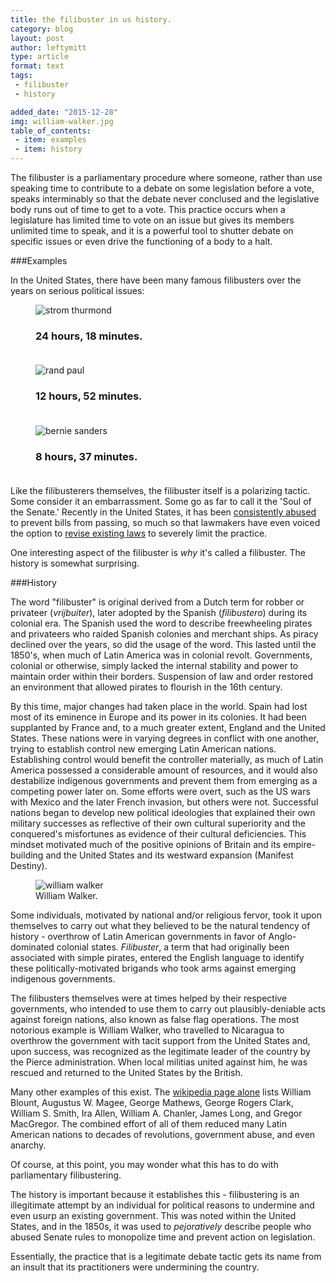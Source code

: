 ```yaml
---
title: the filibuster in us history.
category: blog
layout: post
author: leftymitt
type: article
format: text
tags: 
 - filibuster
 - history

added_date: "2015-12-28"
img: william-walker.jpg
table_of_contents:
 - item: examples
 - item: history
---
```


The filibuster is a parliamentary procedure where someone, rather than use speaking time to contribute to a debate on some legislation before a vote, speaks interminably so that the debate never conclused and the legislative body runs out of time to get to a vote. 
This practice occurs when a legislature has limited time to vote on an issue but gives its members unlimited time to speak, and it is a powerful tool to shutter debate on specific issues or even drive the functioning of a body to a halt.  

###Examples 

In the United States, there have been many famous filibusters over the years on serious political issues:  

<div class="uk-grid" data-uk-grid="{animation:false, gutter:15}">

<div class="uk-width-1-1 uk-width-medium-1-2 uk-width-large-1-3">
<figure class="uk-overlay uk-overlay-hover">
<img class="uk-cover" alt="strom thurmond" src="{{ site.images }}/strom_thurmond.jpg">
<figcaption class="uk-overlay-panel uk-overlay-fade uk-overlay-background
				       uk-flex uk-flex-center uk-flex-middle uk-text-center">
<h3>24 hours, 18 minutes.<br><br>
	<i class="uk-contrast uk-icon-cloud-download uk-icon-medium"></i>
</h3>
</figcaption>
<a class="uk-position-cover" href="{{ site.images }}/thurmond_filibuster_1957.pdf"></a>
</figure>
</div>

<div class="uk-width-1-1 uk-width-medium-1-2 uk-width-large-1-3">
<figure class="uk-overlay uk-overlay-hover">
<img class="uk-cover" alt="rand paul" src="https://img.youtube.com/vi/0ZLYwSPbNXo/hqdefault.jpg">
<figcaption class="uk-overlay-panel uk-overlay-fade uk-overlay-background
				       uk-flex uk-flex-center uk-flex-middle uk-text-center">
<h3>12 hours, 52 minutes.<br><br>
	<i class="uk-contrast uk-icon-play-circle uk-icon-medium"></i>
</h3>
</figcaption>
<a class="uk-position-cover" data-uk-lightbox href="https://www.youtube.com/watch?v=0ZLYwSPbNXo"></a>
</figure>
</div>

<div class="uk-width-1-1 uk-width-medium-1-2 uk-width-large-1-3">
<figure class="uk-overlay uk-overlay-hover">
<img class="uk-cover" alt="bernie sanders" src="https://img.youtube.com/vi/VLNKNq9soLE/hqdefault.jpg">
<figcaption class="uk-overlay-panel uk-overlay-fade uk-overlay-background
				       uk-flex uk-flex-center uk-flex-middle uk-text-center">
<h3>8 hours, 37 minutes.<br><br>
	<i class="uk-contrast uk-icon-play-circle uk-icon-medium"></i>
</h3>
</figcaption>
<a class="uk-position-cover" data-uk-lightbox href="https://www.youtube.com/watch?v=VLNKNq9soLE"></a>
</figure>
</div>

<!--
<div class="uk-width-1-1 uk-width-medium-1-2 uk-width-large-1-3">
<figure class="uk-overlay uk-overlay-hover">
<img class="uk-cover" alt="robert la follette" src="{{ site.images }}/robert_la_follette.jpg">
<figcaption class="uk-overlay-panel uk-overlay-fade uk-overlay-background
				       uk-flex uk-flex-center uk-flex-middle uk-text-center">
<h3>18 hours, 12 minutes.
</h3>
</figcaption>
<a class="uk-position-cover" href="https://en.wikipedia.org/wiki/Robert_M._La_Follette_Sr."></a>
</figure>
</div>
-->

</div>


Like the filibusterers themselves, the filibuster itself is a polarizing tactic. Some consider it an embarrassment. 
Some go as far to call it the 'Soul of the Senate.' 
Recently in the United States, it has been [consistently abused](http://www.huffingtonpost.com/2010/03/01/gop-filibuster-record-rep_n_480722.html) to prevent bills from passing, so much so that lawmakers have even voiced the option to [revise existing laws](https://www.washingtonpost.com/politics/senate-poised-to-limit-filibusters-in-party-line-vote-that-would-alter-centuries-of-precedent/2013/11/21/d065cfe8-52b6-11e3-9fe0-fd2ca728e67c_story.html) to severely limit the practice. 

One interesting aspect of the filibuster is *why* it's called a filibuster. The history is somewhat surprising.  

###History

The word "filibuster" is original derived from a Dutch term for robber or privateer (*vrijbuiter*), later adopted by the Spanish (*filibustero*) during its colonial era. 
The Spanish used the word to describe freewheeling pirates and privateers who raided Spanish colonies and merchant ships. 
As piracy declined over the years, so did the usage of the word. 
This lasted until the 1850's, when much of Latin America was in colonial revolt. 
Governments, colonial or otherwise, simply lacked the internal stability and power to maintain order within their borders. 
Suspension of law and order restored an environment that allowed pirates to flourish in the 16th century. 

By this time, major changes had taken place in the world. Spain had lost most of its eminence in Europe and its power in its colonies. 
It had been supplanted by France and, to a much greater extent, England and the United States. 
These nations were in varying degrees in conflict with one another, trying to establish control new emerging Latin American nations. 
Establishing control would benefit the controller materially, as much of Latin America possessed a considerable amount of resources, and it would also destabilize indigenous governments and prevent them from emerging as a competing power later on. 
Some efforts were overt, such as the US wars with Mexico and the later French invasion, but others were not. 
Successful nations began to develop new political ideologies that explained their own military successes as reflective of their own cultural superiority and the conquered's misfortunes as evidence of their cultural deficiencies. 
This mindset motivated much of the positive opinions of Britain and its empire-building and the United States and its westward expansion (Manifest Destiny).  

<figure class="uk-overlay uk-float-right uk-margin-left uk-margin-bottom">
	<img alt="william walker" class="uk-overlay-fade" style="max-width:400px;" src="{{site.images}}/william-walker.jpg">
	<figcaption class="uk-text-center uk-overlay-panel uk-ignore uk-overlay-background 
                      uk-overlay-bottom">William Walker.
	</figcaption>
</figure>

Some individuals, motivated by national and/or religious fervor, took it upon themselves to carry out what they believed to be the natural tendency of history - overthrow of Latin American governments in favor of Anglo-dominated colonial states. *Filibuster*, a term that had originally been associated with simple pirates, entered the English language to identify these politically-motivated brigands who took arms against emerging indigenous governments.  

The filibusters themselves were at times helped by their respective governments, who intended to use them to carry out plausibly-deniable acts against foreign nations, also known as false flag operations. 
The most notorious example is William Walker, who travelled to Nicaragua to overthrow the government with tacit support from the United States and, upon success, was recognized as the legitimate leader of the country by the Pierce administration. 
When local militias united against him, he was rescued and returned to the United States by the British.  

Many other examples of this exist. The [wikipedia page alone](https://en.wikipedia.org/wiki/Filibuster_%28military%29) lists William Blount, Augustus W. Magee, George Mathews, George Rogers Clark, William S. Smith, Ira Allen, William A. Chanler, James Long, and  Gregor MacGregor. The combined effort of all of them reduced many Latin American nations to decades of revolutions, government abuse, and even anarchy. 


Of course, at this point, you may wonder what this has to do with parliamentary filibustering.  

The history is important because it establishes this - filibustering is an illegitimate attempt by an individual for political reasons to undermine and even usurp an existing government. 
This was noted within the United States, and in the 1850s, it was used to *pejoratively* describe people who abused Senate rules to monopolize time and prevent action on legislation.  

Essentially, the practice that is a legitimate debate tactic gets its name from an insult that its practitioners were undermining the country.  
